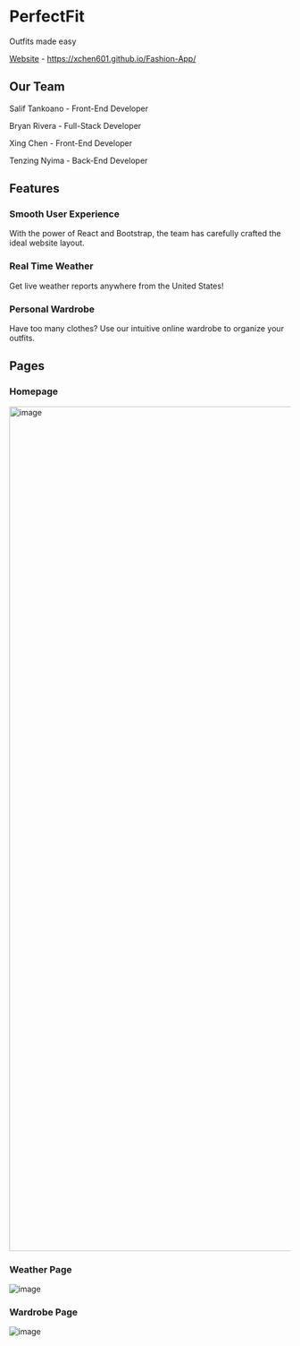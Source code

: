 # PerfectFit
Outfits made easy

[Website]([https://link-url-here.org](https://xchen601.github.io/Fashion-App/)) - https://xchen601.github.io/Fashion-App/

## Our Team
Salif Tankoano - Front-End Developer

Bryan Rivera - Full-Stack Developer

Xing Chen - Front-End Developer

Tenzing Nyima - Back-End Developer


## Features 
### Smooth User Experience
With the power of React and Bootstrap, the team has carefully crafted the ideal website layout.

### Real Time Weather
Get live weather reports anywhere from the United States!

### Personal Wardrobe
Have too many clothes? Use our intuitive online wardrobe to organize your outfits.

## Pages
### Homepage
<img width="1509" alt="image" src="https://github.com/XChen601/Fashion-App/assets/72898664/429e919b-37ca-40d5-bcda-a254682c22ba">

### Weather Page
![image](https://github.com/XChen601/Fashion-App/assets/72898664/afa62785-9cae-4612-bd17-1e9d3c1c6755)

### Wardrobe Page
![image](https://github.com/XChen601/Fashion-App/assets/72898664/a7fe03b6-1ba6-40e5-b190-49f48a057b3c)
